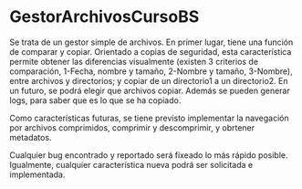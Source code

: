 # GestorArchivosCursoBS

Se trata de un gestor simple de archivos. 
En primer lugar, tiene una función de comparar y copiar. Orientado a copias de seguridad, esta característica permite obtener las diferencias visualmente (existen 3 criterios de comparación, 1-Fecha, nombre y tamaño, 2-Nombre y tamaño, 3-Nombre), entre archivos y directorios; y copiar de un directorio1 a un directorio2. En un futuro, se podrá elegir que archivos copiar.
Además se pueden generar logs, para saber que es lo que se ha copiado. 

Como características futuras, se tiene previsto implementar la navegación por archivos comprimidos, comprimir y descomprimir, y obrtener metadatos. 

Cualquier bug encontrado y reportado será fixeado lo más rápido posible. Igualmente, cualquier característica nueva podrá ser 
solicitada e implementada. 
